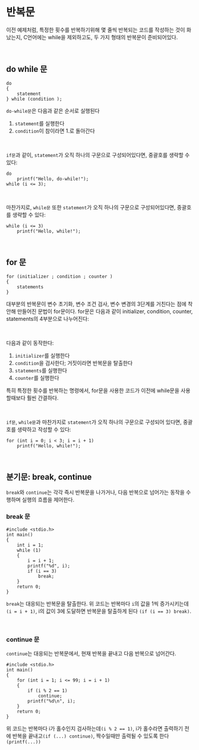 # 반복문

이전 예제처럼, 특정한 횟수를 반복하기위해 몇 줄씩 반복되는 코드를 작성하는 것이 화났는지, C언어에는 while을 제외하고도, 두 가지 형태의 반복문이 준비되어있다.

<br/>

## do while 문

```
do
{
    statement
} while (condition );
```

`do-while문`은 다음과 같은 순서로 실행된다

1. `statement`를 실행한다
2. `condition`이 참이라면 1.로 돌아간다

<br/>


`if문`과 같이, `statement`가 오직 하나의 구문으로 구성되어있다면, 중괄호를 생략할 수 있다:

```
do
    printf("Hello, do-while!");
while (i <= 3);
```

<br/>

마찬가지로, `while문` 또한 `statement`가 오직 하나의 구문으로 구성되어있다면, 중괄호를 생략할 수 있다:

```
while (i <= 3)
    printf("Hello, while!");
```

<br/>

## for 문

```
for (initializer ; condition ; counter )
{
    statements
}
```

대부분의 반복문이 변수 초기화, 변수 조건 검사, 변수 변경의 3단계를 거친다는 점에 착안해 만들어진 문법이 for문이다. for문은 다음과 같이 initializer, condition, counter,
statements의 4부분으로 나누어진다:

<br/>


다음과 같이 동작한다:

1. `initializer`를 실행한다
2. `condition`을 검사한다; 거짓이라면 반복문을 탈출한다
3. `statements`를 실행한다
4. `counter`를 실행한다

특히 특정한 횟수를 반복하는 명령에서, for문을 사용한 코드가 이전에 while문을 사용할때보다 훨씬 간결하다.

<br/>

`if문`, `while문`과 마찬가지로 `statement`가 오직 하나의 구문으로 구성되어 있다면, 중괄호를 생략하고 작성할 수 있다:

```
for (int i = 0; i < 3; i = i + 1)
    printf("Hello, while!");
```

<br/>

## 분기문: break, continue

`break`와 `continue`는 각각 즉시 반복문을 나가거나, 다음 반복으로 넘어가는 동작을 수행하며 실행의 흐름을 제어한다.

### break 문

```
#include <stdio.h>
int main()
{
    int i = 1;
    while (1)
    {
        i = i + 1;
        printf("%d", i);
        if (i == 3)
            break;
    }
    return 0;
}
```

`break`는 대응되는 반복문을 탈출한다. 위 코드는 반복마다 `i`의 값을 1씩 증가시키는데`(i = i + 1)`, i의 값이 3에 도달하면 반복문을 탈출하게 된다 `(if (i == 3) break)`.

<br/>

### continue 문

`continue`는 대응되는 반복문에서, 현재 반복을 끝내고 다음 반복으로 넘어간다.

```
#include <stdio.h>
int main()
{
    for (int i = 1; i <= 99; i = i + 1)
    {
        if (i % 2 == 1)
            continue;
        printf("%d\n", i);
    }
    return 0;
}
```

위 코드는 반복마다 i가 홀수인지 검사하는데`(i % 2 == 1)`, i가 홀수라면 출력하기 전에 반복을 끝내고`(if (...) continue)`, 짝수일때만 출력될 수 있도록 한다`(printf(...))`